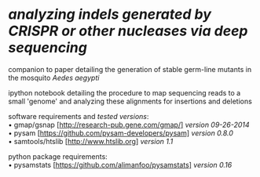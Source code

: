 *analyzing indels generated by CRISPR or other nucleases via deep sequencing*
====================

companion to paper detailing the generation of stable germ-line mutants in the mosquito *Aedes aegypti*

ipython notebook detailing the procedure to map sequencing reads to a small 'genome' and analyzing these alignments for insertions and deletions

software requirements and *tested versions*:<br>
  • gmap/gsnap [http://research-pub.gene.com/gmap/] *version 09-26-2014*<br>
  • pysam [https://github.com/pysam-developers/pysam] *version 0.8.0*<br>
  • samtools/htslib [http://www.htslib.org] *version 1.1*<br>
  
python package requirements:<br>
  • pysamstats [https://github.com/alimanfoo/pysamstats] *version 0.16*<br>
  
